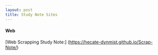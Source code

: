```yaml
---
layout: post
title: Study Note Sites
---
```


#### Web

[Web Scrapping Study Note:] (https://hecate-dynmist.github.io/Scrap-Note/) 

